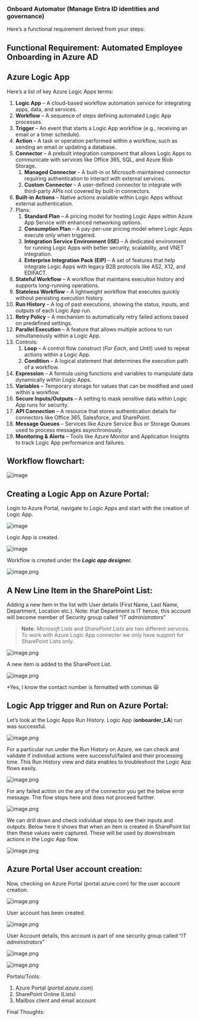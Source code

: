### **Onboard Automator (Manage Entra ID identities and governance)**

Here’s a functional requirement derived from your steps:  
## **Functional Requirement: Automated Employee Onboarding in Azure AD**  


## Azure Logic App

Here’s a list of key Azure Logic Apps terms: 

1. **Logic App** – A cloud-based workflow automation service for integrating apps, data, and services.
2. **Workflow** – A sequence of steps defining automated Logic App processes.
3. **Trigger** – An event that starts a Logic App workflow (e.g., receiving an email or a timer schedule).
4. **Action** – A task or operation performed within a workflow, such as sending an email or updating a database.
5. **Connector** – A prebuilt integration component that allows Logic Apps to communicate with services like Office 365, SQL, and Azure Blob Storage.
    1. **Managed Connector** – A built-in or Microsoft-maintained connector requiring authentication to interact with external services.
    2. **Custom Connector** – A user-defined connector to integrate with third-party APIs not covered by built-in connectors.
6. **Built-in Actions** – Native actions available within Logic Apps without external authentication.
7. Plans:
    1. **Standard Plan** – A pricing model for hosting Logic Apps within Azure App Service with enhanced networking options.
    2. **Consumption Plan** – A pay-per-use pricing model where Logic Apps execute only when triggered.
    3. **Integration Service Environment (ISE)** – A dedicated environment for running Logic Apps with better security, scalability, and VNET integration.
    4. **Enterprise Integration Pack (EIP)** – A set of features that help integrate Logic Apps with legacy B2B protocols like AS2, X12, and EDIFACT.
8. **Stateful Workflow** – A workflow that maintains execution history and supports long-running operations.
9. **Stateless Workflow** – A lightweight workflow that executes quickly without persisting execution history.
10. **Run History** – A log of past executions, showing the status, inputs, and outputs of each Logic App run.
11. **Retry Policy** – A mechanism to automatically retry failed actions based on predefined settings.
12. **Parallel Execution** – A feature that allows multiple actions to run simultaneously within a Logic App.
13. Controls:
    1. **Loop** – A control flow construct (*For Each*, and *Until*) used to repeat actions within a Logic App.
    2. **Condition** – A logical statement that determines the execution path of a workflow.
14. **Expression** – A formula using functions and variables to manipulate data dynamically within Logic Apps.
15. **Variables** – Temporary storage for values that can be modified and used within a workflow.
16. **Secure Inputs/Outputs** – A setting to mask sensitive data within Logic App runs for security.
17. **API Connection** – A resource that stores authentication details for connectors like Office 365, Salesforce, and SharePoint.
18. **Message Queues** – Services like Azure Service Bus or Storage Queues used to process messages asynchronously.
19. **Monitoring & Alerts** – Tools like Azure Monitor and Application Insights to track Logic App performance and failures.

## Workflow flowchart:

![image](https://github.com/user-attachments/assets/fc2e85e4-830c-49b6-8a84-fb5ae91fd070)


## Creating a Logic App on Azure Portal:

Login to Azure Portal, navigate to Logic Apps and start with the creation of Logic App.

![image](https://github.com/user-attachments/assets/9648b6ea-1687-45ae-a6b6-9d1bbad077aa)


Logic App is created.

![image](https://github.com/user-attachments/assets/c14391e2-a061-4aeb-b7d7-a5c97fbd2c39)


Workflow is created under the ***Logic app designer.***

![image.png](attachment:1783c506-1dbd-4f63-8e99-a8eddee15b33:image.png)

## A New Line Item in the SharePoint List:

Adding a new Item in the list with User details (First Name, Last Name, Department, Location etc.). Note: that Department is IT hence, this account will become member of Security group called “*IT administrators*”

> **Note**: *Microsoft Lists* and *SharePoint Lists* are two different services. To work with Azure Logic App connecter we only have support for SharePoint Lists only.
> 

![image.png](attachment:7d636c01-76c7-40aa-a9dc-3836c9a4ddb1:image.png)

A new item is added to the SharePoint List.

![image.png](attachment:0d949c89-13e9-4775-abdd-e5b5a6c8e0d9:image.png)

*Yes, I know the contact number is formatted with commas 😃

## Logic App trigger and Run on Azure Portal:

Let’s look at the Logic Apps Run History. Logic App (**onboarder_LA**) run was successful. 

![image.png](attachment:30faa96c-ef62-4ba4-9581-4772683928b6:image.png)

For a particular run under the Run History on Azure, we can check and validate if individual actions were successful/failed and their processing time. This Run History view and data enables to troubleshoot the Logic App flows easily.

![image.png](attachment:a884d5d9-6790-4d22-9cb4-4fd6cbda70b6:image.png)

For any failed action on the any of the connector you get the below error message. The flow stops here and does not proceed further.

![image.png](attachment:798c7c0b-e0e6-411f-a184-f3458bb9ebd1:image.png)

We can drill down and check individual steps to see their inputs and outputs. Below here it shows that when an item is created in SharePoint list then these values were captured. These will be used by downstream actions in the Logic App flow.

![image.png](attachment:f76a7f67-da64-4b90-8056-b18f7b644e1c:image.png)

## Azure Portal User account creation:

Now, checking on Azure Portal (portal.azure.com) for the user account creation.

![image.png](attachment:b0db2dfb-d464-456d-9b4c-3b6f7d76330b:image.png)

User account has been created. 

![image.png](attachment:2a3aadc6-9180-4be6-91d8-35e9157f4aa8:image.png)

User Account details, this account is part of one security group called “*IT administrators*”

![image.png](attachment:433d2676-62c0-43ad-a701-de478dcb359a:image.png)

![image.png](attachment:e3a84b17-1258-495a-8b59-68d1b6f39162:image.png)

Portals/Tools:

1. Azure Portal (*portal.azure.com*)
2. SharePoint Online (Lists)
3. Mailbox client and email account

Final Thoughts:
